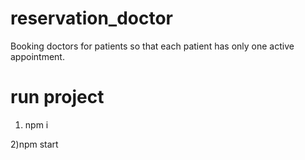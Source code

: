 # reservation_doctor
Booking doctors for patients so that each patient has only one active appointment.


# run project

1) npm i



2)npm start

